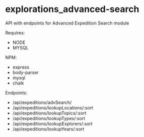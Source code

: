 # explorations_advanced-search
API with endpoints for Advanced Expedition Search module 

Requires:
* NODE
* MYSQL

NPM:
* express
* body-parser
* mysql
* chalk
  
Endpoints: 
* /api/expeditions/advSearch/
* /api/expeditions/lookupLocations/:sort
* /api/expeditions/lookupTopics/:sort
* /api/expeditions/lookupTypes/:sort
* /api/expeditions/lookupExplorers/:sort
* /api/expeditions/lookupYears/:sort